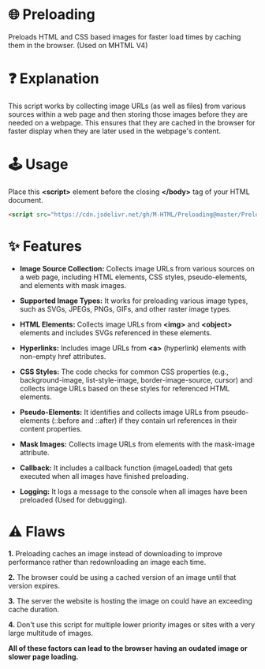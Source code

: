 # 🌐 Preloading
Preloads HTML and CSS based images for faster load times by caching them in the browser. (Used on MHTML V4)

# ❓ Explanation
This script works by collecting image URLs (as well as files) from various sources within a web page and then storing those images before they are needed on a webpage. This ensures that they are cached in the browser for faster display when they are later used in the webpage's content.

# 🕹 Usage
Place this **<​script​>** element before the closing **<​/body​>** tag of your HTML document.
```html
<script src="https://cdn.jsdelivr.net/gh/M-HTML/Preloading@master/Preload.min.js"></script>
```

# ✨ Features
- **Image Source Collection:** Collects image URLs from various sources on a web page, including HTML elements, CSS styles, pseudo-elements, and elements with mask images.

- **Supported Image Types:** It works for preloading various image types, such as SVGs, JPEGs, PNGs, GIFs, and other raster image types.

- **HTML Elements:** Collects image URLs from **<​img​>** and **<​object​>** elements and includes SVGs referenced in these elements.

- **Hyperlinks:** Includes image URLs from **<​a​>** (hyperlink) elements with non-empty href attributes.

- **CSS Styles:** The code checks for common CSS properties (e.g., background-image, list-style-image, border-image-source, cursor) and collects image URLs based on these styles for referenced HTML elements.

- **Pseudo-Elements:** It identifies and collects image URLs from pseudo-elements (::before and ::after) if they contain url references in their content properties.

- **Mask Images:** Collects image URLs from elements with the mask-image attribute.

- **Callback:** It includes a callback function (imageLoaded) that gets executed when all images have finished preloading.

- **Logging:** It logs a message to the console when all images have been preloaded (Used for debugging).

# ⚠ Flaws
**1.** Preloading caches an image instead of downloading to improve performance rather than redownloading an image each time.

**2.** The browser could be using a cached version of an image until that version expires.

**3.** The server the website is hosting the image on could have an exceeding cache duration.

**4.** Don't use this script for multiple lower priority images or sites with a very large multitude of images.

**All of these factors can lead to the browser having an oudated image or slower page loading.**


